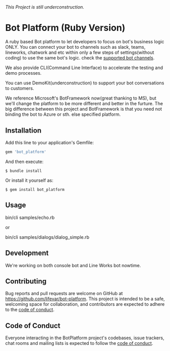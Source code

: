 ##
*This Project is still underconstruction.*

# Bot Platform (Ruby Version)

A ruby based Bot platform to let developers to focus on bot's business logic ONLY. You can connect your bot to channels such as slack, teams, lineworks, chatwork and etc within only a few steps of settings(without coding) to use the same bot's logic. check the [supported bot channels](https://github.com/lifevar/bot-platform/blob/main/docs/channels.md#supported).

We also provide CLI(Command Line Interface) to accelerate the testing and demo processes.

You can use DemoKit(underconstruction) to support your bot conversations to customers.


We reference Microsoft's BotFramework now(great thanking to MS), but we'll change the platform to be more different and better in the furture. The big difference between this project and BotFramework is that you need not binding the bot to Azure or sth. else specified platform.


## Installation

Add this line to your application's Gemfile:

```ruby
gem 'bot_platform'
```

And then execute:

    $ bundle install

Or install it yourself as:

    $ gem install bot_platform

## Usage

bin/cli samples/echo.rb

or

bin/cli samples/dialogs/dialog_simple.rb

## Development

We're working on both console bot and Line Works bot nowtime. 

## Contributing

Bug reports and pull requests are welcome on GitHub at https://github.com/lifevar/bot-platform. This project is intended to be a safe, welcoming space for collaboration, and contributors are expected to adhere to the [code of conduct](https://github.com/lifevar/bot-platform/blob/master/CODE_OF_CONDUCT.md).

## Code of Conduct

Everyone interacting in the BotPlatform project's codebases, issue trackers, chat rooms and mailing lists is expected to follow the [code of conduct](https://github.com/lifevar/bot-platform/blob/master/CODE_OF_CONDUCT.md).
